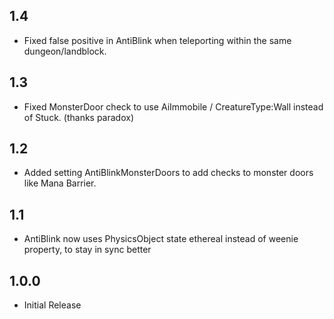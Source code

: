 ## 1.4
- Fixed false positive in AntiBlink when teleporting within the same dungeon/landblock.

## 1.3
- Fixed MonsterDoor check to use AiImmobile / CreatureType:Wall instead of Stuck. (thanks paradox)

## 1.2
- Added setting AntiBlinkMonsterDoors to add checks to monster doors like Mana Barrier.

## 1.1
- AntiBlink now uses PhysicsObject state ethereal instead of weenie property, to stay in sync better

## 1.0.0
- Initial Release